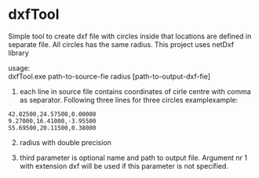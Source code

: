# dxfTool
Simple tool to create dxf file with circles inside that locations are defined in separate file. All circles has the same radius.  This project uses netDxf library

usage:  
dxfTool.exe path-to-source-fie radius [path-to-output-dxf-fie]
  
1. each line in source file contains coordinates of cirle centre with comma as separator. Following three lines for three circles examplexample:  

~~~~
42.02500,24.57500,0.00000  
9.27000,16.41000,-3.95500  
55.69500,20.11500,0.38000   
~~~~

2. radius with double precision 

3. third parameter is optional name and path to output file. Argument nr 1 with extension dxf will be used if this parameter is not specified. 
